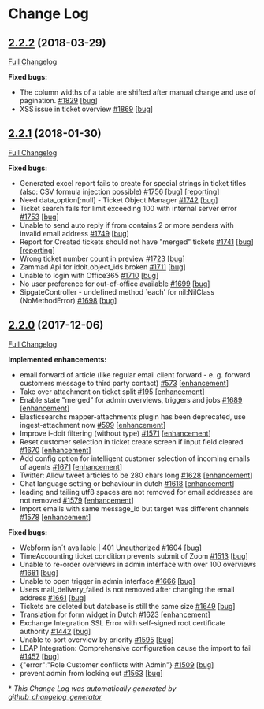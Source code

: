 # Change Log

## [2.2.2](https://github.com/zammad/zammad/tree/2.2.2) (2018-03-29)
[Full Changelog](https://github.com/zammad/zammad/compare/2.2.1...2.2.2)

**Fixed bugs:**
- The column widths of a table are shifted after manual change and use of pagination. [\#1829](https://github.com/zammad/zammad/issues/1829) [[bug](https://github.com/zammad/zammad/labels/bug)]
- XSS issue in ticket overview [\#1869](https://github.com/zammad/zammad/issues/1869) [[bug](https://github.com/zammad/zammad/labels/bug)]

## [2.2.1](https://github.com/zammad/zammad/tree/2.2.0) (2018-01-30)
[Full Changelog](https://github.com/zammad/zammad/compare/2.2.0...2.2.1)

**Fixed bugs:**
- Generated excel report fails to create for special strings in ticket titles \(also: CSV formula injection possible\) [\#1756](https://github.com/zammad/zammad/issues/1756) [[bug](https://github.com/zammad/zammad/labels/bug)] [[reporting](https://github.com/zammad/zammad/labels/reporting)]
- Need data\_option\[:null\] - Ticket Object Manager [\#1742](https://github.com/zammad/zammad/issues/1742) [[bug](https://github.com/zammad/zammad/labels/bug)]
- Ticket search fails for limit exceeding 100 with internal server error [\#1753](https://github.com/zammad/zammad/issues/1753) [[bug](https://github.com/zammad/zammad/labels/bug)]
- Unable to send auto reply if from contains 2 or more senders with invalid email address [\#1749](https://github.com/zammad/zammad/issues/1749) [[bug](https://github.com/zammad/zammad/labels/bug)]
- Report for Created tickets should not have "merged" tickets [\#1741](https://github.com/zammad/zammad/issues/1741) [[bug](https://github.com/zammad/zammad/labels/bug)] [[reporting](https://github.com/zammad/zammad/labels/reporting)]
- Wrong ticket number count in preview [\#1723](https://github.com/zammad/zammad/issues/1723) [[bug](https://github.com/zammad/zammad/labels/bug)]
- Zammad Api for idoit.object\_ids broken [\#1711](https://github.com/zammad/zammad/issues/1711) [[bug](https://github.com/zammad/zammad/labels/bug)]
- Unable to login with Office365 [\#1710](https://github.com/zammad/zammad/issues/1710) [[bug](https://github.com/zammad/zammad/labels/bug)]
- No user preference for out-of-office available [\#1699](https://github.com/zammad/zammad/issues/1699) [[bug](https://github.com/zammad/zammad/labels/bug)]
- SipgateController - undefined method `each' for nil:NilClass \(NoMethodError\) [\#1698](https://github.com/zammad/zammad/issues/1698) [[bug](https://github.com/zammad/zammad/labels/bug)]

## [2.2.0](https://github.com/zammad/zammad/tree/2.2.0) (2017-12-06)
[Full Changelog](https://github.com/zammad/zammad/compare/2.1.0...2.2.0)

**Implemented enhancements:**
- email forward of article \(like regular email client forward - e. g. forward customers message to third party contact\) [\#573](https://github.com/zammad/zammad/issues/573) [[enhancement](https://github.com/zammad/zammad/labels/enhancement)]
- Take over attachment on ticket split [\#195](https://github.com/zammad/zammad/issues/195) [[enhancement](https://github.com/zammad/zammad/labels/enhancement)]
- Enable state "merged" for admin overviews, triggers and jobs [\#1689](https://github.com/zammad/zammad/issues/1689) [[enhancement](https://github.com/zammad/zammad/labels/enhancement)]
- Elasticsearchs mapper-attachments plugin has been deprecated, use ingest-attachment now [\#599](https://github.com/zammad/zammad/issues/599) [[enhancement](https://github.com/zammad/zammad/labels/enhancement)]
- Improve i-doit filtering \(without type\) [\#1571](https://github.com/zammad/zammad/issues/1571) [[enhancement](https://github.com/zammad/zammad/labels/enhancement)]
- Reset customer selection in ticket create screen if input field cleared [\#1670](https://github.com/zammad/zammad/issues/1670) [[enhancement](https://github.com/zammad/zammad/labels/enhancement)]
- Add config option for intelligent customer selection of incoming emails of agents [\#1671](https://github.com/zammad/zammad/issues/1671) [[enhancement](https://github.com/zammad/zammad/labels/enhancement)]
- Twitter: Allow tweet articles to be 280 chars long [\#1628](https://github.com/zammad/zammad/issues/1628) [[enhancement](https://github.com/zammad/zammad/labels/enhancement)]
- Chat language setting or behaviour in dutch [\#1618](https://github.com/zammad/zammad/issues/1618) [[enhancement](https://github.com/zammad/zammad/labels/enhancement)]
- leading and tailing utf8 spaces are not removed for email addresses are not removed [\#1579](https://github.com/zammad/zammad/issues/1579) [[enhancement](https://github.com/zammad/zammad/labels/enhancement)]
- Import emails with same message\_id but target was different channels [\#1578](https://github.com/zammad/zammad/issues/1578) [[enhancement](https://github.com/zammad/zammad/labels/enhancement)]

**Fixed bugs:**
- Webform isn´t available | 401 Unauthorized [\#1604](https://github.com/zammad/zammad/issues/1604) [[bug](https://github.com/zammad/zammad/labels/bug)]
- TimeAccounting ticket condition prevents submit of Zoom [\#1513](https://github.com/zammad/zammad/issues/1513) [[bug](https://github.com/zammad/zammad/labels/bug)]
- Unable to re-order overviews in admin interface with over 100 overviews [\#1681](https://github.com/zammad/zammad/issues/1681) [[bug](https://github.com/zammad/zammad/labels/bug)]
- Unable to open trigger in admin interface [\#1666](https://github.com/zammad/zammad/issues/1666) [[bug](https://github.com/zammad/zammad/labels/bug)]
- Users mail\_delivery\_failed is not removed after changing the email address [\#1661](https://github.com/zammad/zammad/issues/1661) [[bug](https://github.com/zammad/zammad/labels/bug)]
- Tickets are deleted but database is still the same size [\#1649](https://github.com/zammad/zammad/issues/1649) [[bug](https://github.com/zammad/zammad/labels/bug)]
- Translation for form widget in Dutch [\#1623](https://github.com/zammad/zammad/issues/1623) [[enhancement](https://github.com/zammad/zammad/labels/enhancement)]
- Exchange Integration SSL Error with self-signed root certificate authority  [\#1442](https://github.com/zammad/zammad/issues/1442) [[bug](https://github.com/zammad/zammad/labels/bug)]
- Unable to sort overview by priority  [\#1595](https://github.com/zammad/zammad/issues/1595) [[bug](https://github.com/zammad/zammad/labels/bug)]
- LDAP Integration: Comprehensive configuration cause the import to fail [\#1457](https://github.com/zammad/zammad/issues/1457) [[bug](https://github.com/zammad/zammad/labels/bug)]
- {"error":"Role Customer conflicts with Admin"} [\#1509](https://github.com/zammad/zammad/issues/1509) [[bug](https://github.com/zammad/zammad/labels/bug)]
- prevent admin from locking out [\#1563](https://github.com/zammad/zammad/issues/1563) [[bug](https://github.com/zammad/zammad/labels/bug)]

\* *This Change Log was automatically generated by [github_changelog_generator](https://github.com/skywinder/Github-Changelog-Generator)*